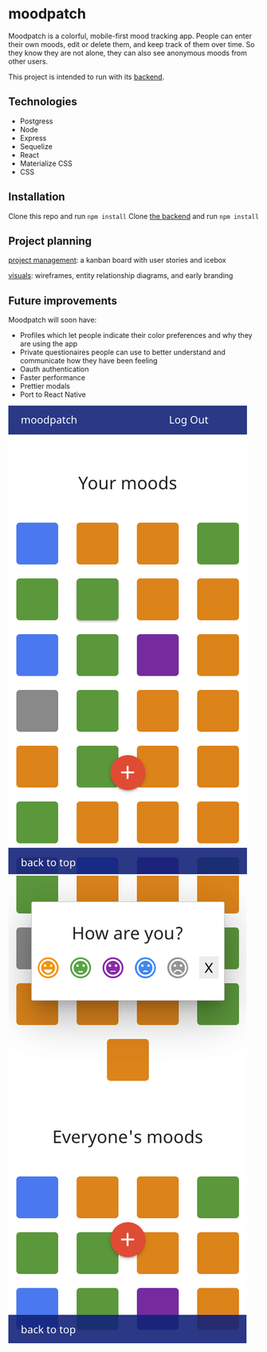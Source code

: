 # moodpatch

Moodpatch is a colorful, mobile-first mood tracking app. People can enter their own moods, edit or delete them, and keep track of them over time. So they know they are not alone, they can also see anonymous moods from other users.

This project is intended to run with its [backend](https://github.com/ctavispost/moodPatch_backend).

## Technologies

- Postgress
- Node
- Express
- Sequelize
- React
- Materialize CSS
- CSS


## Installation
Clone this repo and run `npm install`
Clone [the backend](https://github.com/ctavispost/moodPatch_backend) and run `npm install`

## Project planning

[project management](https://github.com/ctavispost/moodpatch/projects/1): a kanban board with user stories and icebox

[visuals](https://www.figma.com/file/Brt6WyouctTzHeTkvnN8TB/colorblog?node-id=0%3A1): wireframes, entity relationship diagrams, and early branding


## Future improvements

Moodpatch will soon have:
- Profiles which let people indicate their color preferences and why they are using the app
- Private questionaires people can use to better understand and communicate how they have been feeling
- Oauth authentication
- Faster performance
- Prettier modals
- Port to React Native

![top of the main page](./screenshots/top.png)
![a modal over colorful squares](./screenshots/modal.png)
